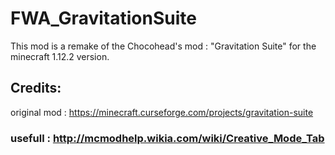 # FWA_GravitationSuite

This mod is a remake of the Chocohead's mod : "Gravitation Suite" for the minecraft 1.12.2 version.

## Credits:
original mod : https://minecraft.curseforge.com/projects/gravitation-suite


### usefull : http://mcmodhelp.wikia.com/wiki/Creative_Mode_Tab
